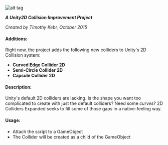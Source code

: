 ![alt tag](http://i.imgur.com/l1iqIHh.png)

_**A Unity2D Collision Improvement Project**_

*Created by Timothy Kebr, October 2015*

#### Additions:
Right now, the project adds the following new colliders to Unity's 2D Collision system:
  - **Curved Edge Collider 2D**
  - **Semi-Circle Collider 2D**
  - **Capsule Collider 2D**

#### Description:
Unity's default 2D colliders are lacking. Is the shape you want too complicated to create with just the default colliders? Need some *curves*? 2D Colliders Expanded seeks to fill some of those gaps in a native-feeling way.

#### Usage:
- Attach the script to a GameObject
- The Collider will be created as a child of the GameObject


